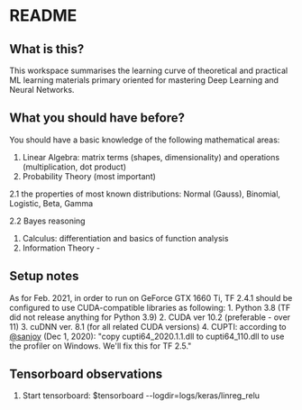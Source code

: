 # README

## What is this?

This workspace summarises the learning curve of theoretical and practical ML learning materials primary oriented for mastering Deep Learning and Neural Networks.

## What you should have before?

You should have a basic knowledge of the following mathematical areas:

1. Linear Algebra: matrix terms \(shapes, dimensionality\) and operations \(multiplication, dot product\) 
2. Probability Theory \(most important\)

2.1 the properties of most known distributions: Normal \(Gauss\), Binomial, Logistic, Beta, Gamma

2.2 Bayes reasoning

1. Calculus: differentiation and basics of function analysis
2. Information Theory -   



## Setup notes

As for Feb. 2021, in order to run on GeForce GTX 1660 Ti, TF 2.4.1 should be configured to use CUDA-compatible libraries as following: 1. Python 3.8 \(TF did not release anything for Python 3.9\) 2. CUDA ver 10.2 \(preferable - over 11\) 3. cuDNN ver. 8.1 \(for all related CUDA versions\) 4. CUPTI: according to [@sanjoy](https://github.com/tensorflow/tensorflow/issues/43030) \(Dec 1, 2020\): "copy cupti64\_2020.1.1.dll to cupti64\_110.dll to use the profiler on Windows. We'll fix this for TF 2.5."

## Tensorboard observations

1. Start tensorboard: $tensorboard --logdir=logs/keras/linreg\_relu

